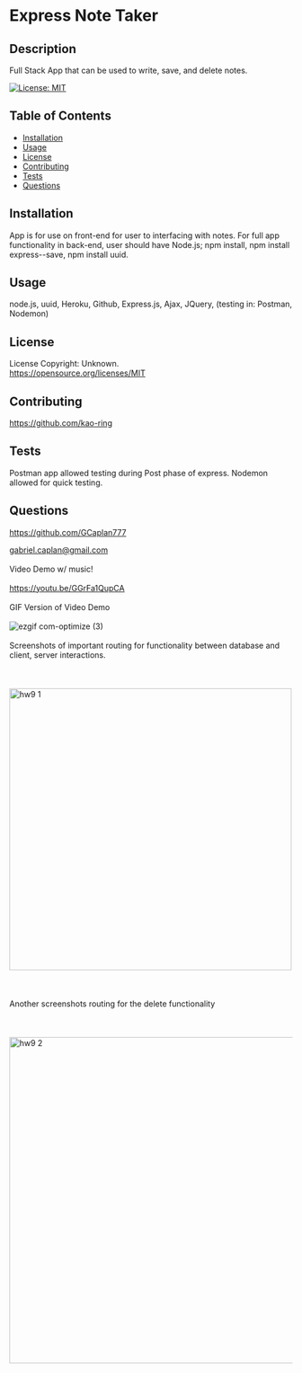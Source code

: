 # Express Note Taker

## Description

Full Stack App that can be used to write, save, and delete notes.

[![License: MIT](https://img.shields.io/badge/License-MIT-yellow.svg)](https://opensource.org/licenses/MIT)

## Table of Contents

- [Installation](#Installation)
- [Usage](#Usage)
- [License](#License)
- [Contributing](#Contributing)
- [Tests](#Tests)
- [Questions](#Questions)

## Installation

App is for use on front-end for user to interfacing with notes. For full app functionality in back-end, user should have Node.js; npm install, npm install express--save, npm install uuid.

## Usage

node.js, uuid, Heroku, Github, Express.js, Ajax, JQuery, (testing in: Postman, Nodemon)

## License

License Copyright: Unknown. <br>https://opensource.org/licenses/MIT

## Contributing

https://github.com/kao-ring

## Tests

Postman app allowed testing during Post phase of express. Nodemon allowed for quick testing.

## Questions

https://github.com/GCaplan777

gabriel.caplan@gmail.com
<br><br>
Video Demo w/ music!
<br><br>
https://youtu.be/GGrFa1QupCA
<br><br>
GIF Version of Video Demo
<br><br>
![ezgif com-optimize (3)](https://user-images.githubusercontent.com/67020051/89120373-d8b89080-d483-11ea-8a8f-5bf2d9b18204.gif)
<br><br>
Screenshots of important routing for functionality between database and client, server interactions.
<br><br><br><br>
<img width="502" alt="hw9 1" src="https://user-images.githubusercontent.com/67020051/89120476-9b083780-d484-11ea-9a68-531100cc108e.png">
<br><br><br><br>
Another screenshots routing for the delete functionality
<br><br><br><br>
<img width="581" alt="hw9 2" src="https://user-images.githubusercontent.com/67020051/89120486-a9565380-d484-11ea-9e77-b06a1fa23c24.png">

